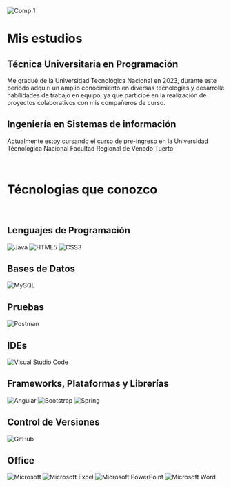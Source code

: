 

![Comp 1](https://github.com/Fiama5/Fiama5/assets/105252230/0283f0bb-896d-4366-b6cb-5e390d61a3f6)
<h1>Mis estudios</h1>
<h2>Técnica Universitaria en Programación</h2>
<p>
  Me gradué de la Universidad Tecnológica Nacional en 2023, durante este período
  adquirí un amplio conocimiento en diversas tecnologías y desarrollé
  habilidades de trabajo en equipo, ya que participé en la realización de
  proyectos colaborativos con mis compañeros de curso.
</p>

<h2>Ingeniería en Sistemas de información</h2>
<p>
    Actualmente estoy cursando el curso de pre-ingreso en la Universidad Técnologica Nacional Facultad Regional de Venado Tuerto
</p>

<br>
<h1>Técnologias que conozco</h1>
<br>
<h2>Lenguajes de Programación</h2>

![Java](https://img.shields.io/badge/java-%23ED8B00.svg?style=for-the-badge&logo=openjdk&logoColor=white)
![HTML5](https://img.shields.io/badge/html5-%23E34F26.svg?style=for-the-badge&logo=html5&logoColor=white)
![CSS3](https://img.shields.io/badge/css3-%231572B6.svg?style=for-the-badge&logo=css3&logoColor=white)

<h2>Bases de Datos</h2>

![MySQL](https://img.shields.io/badge/mysql-%2300f.svg?style=for-the-badge&logo=mysql&logoColor=white)

<h2>Pruebas</h2>

![Postman](https://img.shields.io/badge/Postman-FF6C37?style=for-the-badge&logo=postman&logoColor=white)

<h2>IDEs</h2>

![Visual Studio
Code](https://img.shields.io/badge/Visual%20Studio%20Code-0078d7.svg?style=for-the-badge&logo=visual-studio-code&logoColor=white)

<h2>Frameworks, Plataformas y Librerías</h2>

![Angular](https://img.shields.io/badge/angular-%23DD0031.svg?style=for-the-badge&logo=angular&logoColor=white)
![Bootstrap](https://img.shields.io/badge/bootstrap-%238511FA.svg?style=for-the-badge&logo=bootstrap&logoColor=white)
![Spring](https://img.shields.io/badge/spring-%236DB33F.svg?style=for-the-badge&logo=spring&logoColor=white)

<h2>Control de Versiones</h2>

![GitHub](https://img.shields.io/badge/github-%23121011.svg?style=for-the-badge&logo=github&logoColor=white)

<h2>Office</h2>

![Microsoft](https://img.shields.io/badge/Microsoft-0078D4?style=for-the-badge&logo=microsoft&logoColor=white)
![Microsoft
Excel](https://img.shields.io/badge/Microsoft_Excel-217346?style=for-the-badge&logo=microsoft-excel&logoColor=white)
![Microsoft
PowerPoint](https://img.shields.io/badge/Microsoft_PowerPoint-B7472A?style=for-the-badge&logo=microsoft-powerpoint&logoColor=white)
![Microsoft
Word](https://img.shields.io/badge/Microsoft_Word-2B579A?style=for-the-badge&logo=microsoft-word&logoColor=white)


<!--
**Fiama5/Fiama5** is a ✨ _special_ ✨ repository because its `README.md` (this file) appears on your GitHub profile.

Here are some ideas to get you started:

- 🔭 I’m currently working on ...
- 🌱 I’m currently learning ...
- 👯 I’m looking to collaborate on ...
- 🤔 I’m looking for help with ...
- 💬 Ask me about ...
- 📫 How to reach me: ...
- 😄 Pronouns: ...
- ⚡ Fun fact: ...
-->
